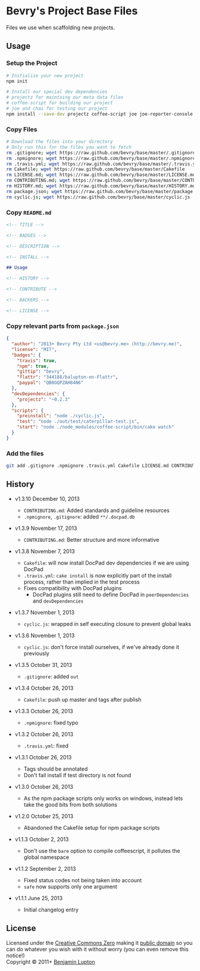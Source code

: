 # Bevry's Project Base Files
Files we use when scaffolding new projects.


## Usage

### Setup the Project

``` bash
# Initialise your new project
npm init

# Install our special dev dependencies
# projectz for maintaing our meta data files
# coffee-script for building our project
# joe and chai for testing our project
npm install --save-dev projectz coffee-script joe joe-reporter-console chai
```

### Copy Files

``` bash
# Download the files into your directory
# Only run this for the files you want to fetch
rm .gitignore; wget https://raw.github.com/bevry/base/master/.gitignore
rm .npmignore; wget https://raw.github.com/bevry/base/master/.npmignore
rm .travis.yml; wget https://raw.github.com/bevry/base/master/.travis.yml
rm Cakefile; wget https://raw.github.com/bevry/base/master/Cakefile
rm LICENSE.md; wget https://raw.github.com/bevry/base/master/LICENSE.md
rm CONTRIBUTING.md; wget https://raw.github.com/bevry/base/master/CONTRIBUTING.md
rm HISTORY.md; wget https://raw.github.com/bevry/base/master/HISTORY.md
rm package.json; wget https://raw.github.com/bevry/base/master/package.json
rm cyclic.js; wget https://raw.github.com/bevry/base/master/cyclic.js
```

### Copy `README.md`

``` markdown
<!-- TITLE -->

<!-- BADGES -->

<!-- DESCRIPTION -->

<!-- INSTALL -->

## Usage

<!-- HISTORY -->

<!-- CONTRIBUTE -->

<!-- BACKERS -->

<!-- LICENSE -->
```

### Copy relevant parts from `package.json`

``` json
{
  "author": "2013+ Bevry Pty Ltd <us@bevry.me> (http://bevry.me)",
  "license": "MIT",
  "badges": {
    "travis": true,
    "npm": true,
    "gittip": "bevry",
    "flattr": "344188/balupton-on-Flattr",
    "paypal": "QB8GQPZAH84N6"
  },
  "devDependencies": {
    "projectz": "~0.2.3"
  },
  "scripts": {
    "preinstall": "node ./cyclic.js",
    "test": "node ./out/test/caterpillar-test.js",
    "start": "node ./node_modules/coffee-script/bin/cake watch"
  }
}
```

### Add the files

``` bash
git add .gitignore .npmignore .travis.yml Cakefile LICENSE.md CONTRIBUTING.md HISTORY.md README.md package.json cyclic.js src/
```


## History

- v1.3.10 December 10, 2013
	- `CONTRIBUTING.md`: Added standards and guideline resources
	- `.npmignore`, `.gitignore`: added `**/.docpad.db`

- v1.3.9 November 17, 2013
	- `CONTRIBUTING.md`: Better structure and more informative

- v1.3.8 November 7, 2013
	- `Cakefile`: will now install DocPad dev dependencies if we are using DocPad
	- `.travis.yml`: `cake install` is now explicitly part of the install process, rather than implied in the test process
	- Fixes compatibility with DocPad plugins
		- DocPad plugins still need to define DocPad in `peerDependencies` and `devDependencies`

- v1.3.7 November 1, 2013
	- `cyclic.js`: wrapped in self executing closure to prevent global leaks

- v1.3.6 November 1, 2013
	- `cyclic.js`: don't force install ourselves, if we've already done it previously

- v1.3.5 October 31, 2013
	- `.gitignore`: added `out`

- v1.3.4 October 26, 2013
	- `Cakefile`: push up master and tags after publish

- v1.3.3 October 26, 2013
	- `.npmignore`: fixed typo

- v1.3.2 October 26, 2013
	- `.travis.yml`: fixed

- v1.3.1 October 26, 2013
	- Tags should be annotated
	- Don't fail install if test directory is not found

- v1.3.0 October 26, 2013
	- As the npm package scripts only works on windows, instead lets take the good bits from both solutions

- v1.2.0 October 25, 2013
	- Abandoned the Cakefile setup for npm package scripts

- v1.1.3 October 2, 2013
	- Don't use the `bare` option to compile coffeescript, it pollutes the global namespace

- v1.1.2 September 2, 2013
	- Fixed status codes not being taken into account
	- `safe` now supports only one argument

- v1.1.1 June 25, 2013
	- Initial changelog entry


## License
Licensed under the [Creative Commons Zero](http://creativecommons.org/publicdomain/zero/1.0/) making it [public domain](https://en.wikipedia.org/wiki/Public_domain) so you can do whatever you wish with it without worry (you can even remove this notice!)
<br/>Copyright &copy; 2011+ [Benjamin Lupton](http://balupton.com)
